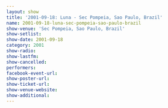 ```yaml
---
layout: show
title: '2001-09-18: Luna - Sec Pompeia, Sao Paulo, Brazil'
name: 2001-09-18-luna-sec-pompeia-sao-paulo-brazil
show-venue: 'Sec Pompeia, Sao Paulo, Brazil'
show-setlist: 
show-date: 2001-09-18
category: 2001
show-radio: 
show-lastfm: 
show-cancelled: 
performers: 
facebook-event-url: 
show-poster-url: 
show-ticket-url: 
show-venue-website: 
show-additional: 
---
```


